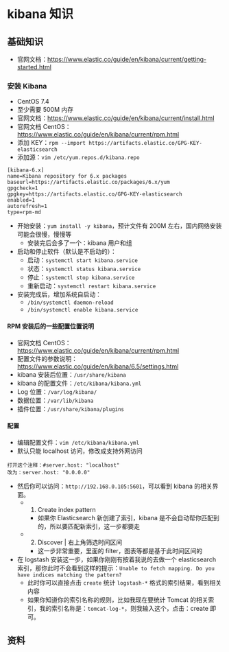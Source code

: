 # kibana 知识

## 基础知识

- 官网文档：<https://www.elastic.co/guide/en/kibana/current/getting-started.html>

### 安装 Kibana

- CentOS 7.4
- 至少需要 500M 内存
- 官网文档：<https://www.elastic.co/guide/en/kibana/current/install.html>
- 官网文档 CentOS：<https://www.elastic.co/guide/en/kibana/current/rpm.html>
- 添加 KEY：`rpm --import https://artifacts.elastic.co/GPG-KEY-elasticsearch`
- 添加源：`vim /etc/yum.repos.d/kibana.repo`

```
[kibana-6.x]
name=Kibana repository for 6.x packages
baseurl=https://artifacts.elastic.co/packages/6.x/yum
gpgcheck=1
gpgkey=https://artifacts.elastic.co/GPG-KEY-elasticsearch
enabled=1
autorefresh=1
type=rpm-md
```

- 开始安装：`yum install -y kibana`，预计文件有 200M 左右，国内网络安装可能会很慢，慢慢等
  - 安装完后会多了一个：kibana 用户和组
- 启动和停止软件（默认是不启动的）：
  - 启动：`systemctl start kibana.service`
  - 状态：`systemctl status kibana.service`
  - 停止：`systemctl stop kibana.service`
  - 重新启动：`systemctl restart kibana.service`
- 安装完成后，增加系统自启动：
  - `/bin/systemctl daemon-reload`
  - `/bin/systemctl enable kibana.service`

#### RPM 安装后的一些配置位置说明

- 官网文档 CentOS：<https://www.elastic.co/guide/en/kibana/current/rpm.html>
- 配置文件的参数说明：<https://www.elastic.co/guide/en/kibana/6.5/settings.html>
- kibana 安装后位置：`/usr/share/kibana`
- kibana 的配置文件：`/etc/kibana/kibana.yml`
- Log 位置：`/var/log/kibana/`
- 数据位置：`/var/lib/kibana`
- 插件位置：`/usr/share/kibana/plugins`

#### 配置

- 编辑配置文件：`vim /etc/kibana/kibana.yml`
- 默认只能 localhost 访问，修改成支持外网访问

```
打开这个注释：#server.host: "localhost"
改为：server.host: "0.0.0.0"
```

- 然后你可以访问：`http://192.168.0.105:5601`，可以看到 kibana 的相关界面。
  - 1. Create index pattern
    - 如果你 Elasticsearch 新创建了索引，kibana 是不会自动帮你匹配到的，所以要匹配新索引，这一步都要走
  - 2. Discover | 右上角筛选时间区间
    - 这一步非常重要，里面的 filter，图表等都是基于此时间区间的
- 在 logstash 安装这一步，如果你刚刚有按着我说的去做一个 elasticsearch 索引，那你此时不会看到这样的提示：`Unable to fetch mapping. Do you have indices matching the pattern?`
  - 此时你可以直接点击 `create` 统计 `logstash-*` 格式的索引结果，看到相关内容
  - 如果你知道你的索引名称的规则，比如我现在要统计 Tomcat 的相关索引，我的索引名称是：`tomcat-log-*`，则我输入这个，点击：create 即可。

## 资料
